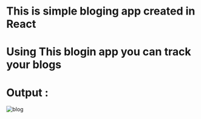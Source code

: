 # This is simple bloging app created in React
# Using This blogin app you can track your blogs
# Output :
![blog](https://github.com/GauravJoshiJi/blogingAppReact/assets/125949334/1a7689fb-de68-47a7-acbd-f80cc9051216)
